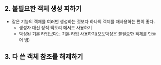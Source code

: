 ## 2. 불필요한 객체 생성 피하기

- 같은 기능의 객체를 여러번 생성하는 것보다 하나의 객체를 재사용하는 편이 좋다. 
  - 생성자 대신 정적 팩토리 메서드 사용하기 
  - 박싱된 기본 타입보다는 기본 타입 사용하기(오토박싱은 불필요한 객체를 만들어 냄)





## 3. 다 쓴 객체 참조를 해제하기

